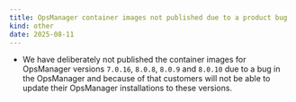 ```yaml
---
title: OpsManager container images not published due to a product bug
kind: other
date: 2025-08-11
---
```


* We have deliberately not published the container images for OpsManager versions `7.0.16`, `8.0.8`, `8.0.9` and `8.0.10` due to a bug in the OpsManager and because of that customers will not be able to update their OpsManager installations to these versions.
